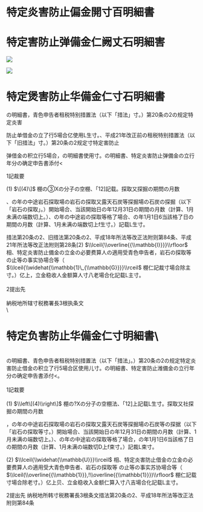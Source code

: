 # 特定炎害防止偏金開寸百明細書

# 特定害防止弹備金仁阙丈石明細害

![](https://www.nta.go.jp/tmp/22779b26-e687-4896-8659-362713580fba/images/95727cb22cbb0a5a7fa0f74c8241c0b5bddec25f81d72985152be08a0f716421.jpg)

![](https://www.nta.go.jp/tmp/22779b26-e687-4896-8659-362713580fba/images/32016f749b5e08a3b2315610634204a1e3cdc4944cbea2f57b3906e02e4fc80a.jpg)

# 特定煲害防止华備金仁寸石明細書

の明細書，青色申告者租税特别措置法（以下「措法」寸。）第20条の2の规定特定炎害

防止单借金の立了行5場合亿使用L生寸。、平成21年改正前の租税特别措置法（以下「旧措法」寸。）第20条の2规定寸特定害防止

弹借金の积立行5場合，の明細書使用寸。の明細書、特定炎害防止弹備金の立行年分の确定申告書添付<

1記裁要

(1) $\[(4)\]$ 棚の③Xの分子の空棚、「12\]記载。探取又探掘の期問の月数

、の年の中途岩石探取場の岩石の探取又露天石炭等探掘場の石炭の探掘（以下「岩石の探取」。）開始場合、当該開始日の年12月31日の期間の月数（計算、1月未满の端数切上。）、の年の中途岩の探取等格了場合、の年1月1日6当該格了日の期間の月数（計算、1月未满の端数切上f生寸。）記载L生寸。

措法第20条の2、旧措法第20条の2、平成18年所法等改正法附则第84条、平成21年所法等改正法附则第28条\[2) $\\lceil{\\overline{{\\mathbb{I}}}}\\rfloor$ 相、特定炎害防止備金の立金の必要费算人の適用受青色申告者，岩石の探取等 の止等の事实协場合等（ $\\lceil{\\widehat{\\mathbb{1}\_{\\mathbb{G}}}}\\rceil$ 棚仁記裁寸場合除主寸。）亿上，立金稳收人金额算人寸八老場合化記载L主寸。\
\
2提出先\
\
納税地所辖寸税務署長3根执条文\
\
# 特定负害防止华備金仁寸明細書\
\
の明細書、青色申告者租税特别措置法（以下「措法」。）第20条の2の规定特定炎害防止借金の积立了行5場合区使用儿寸。の明細書、特定害防止潍備金の立行年分の确定申告書添付<。\
\
1記栽要\
\
(1) $\\left\[(4)\\right\]$ 棚の?Xの分子の空棚法、「12\]上記载L生寸。探取又社探掘の期間の月数

，の年の中途岩石探取場の岩石の探取又露天石炭等探掘場の石炭等の探据（以下「岩石の探取等寸。）開始場合、当該開始日の年12月31日の期間の月数（計算、1月未满の端数切上。）、の年の中途岩の探取等格了場合，の年1月1日6当該格了日の期間の月数（計算、1月未满の端数切D上f束寸。）記裁L束寸。

(2) $\\lceil{\\widehat{\\mathbb{U}}}\\rceil$ 相、特定炎害防止借金の立金の必要费算人の適用受大青色申告者、岩石の探取等 の止等の事实苏协場合等（ $\\lceil(\\overline{{\\mathbb{1}}},!\\overline{{\\mathbb{1}}})\\rfloor$ 棚仁記载寸場合除老寸。）亿上贝、立金稳收入金额仁算入寸八吉場合化記载L主寸。

2提出先 纳税地所韩寸税務署長3根条文措法第20条の2、平成18年所法等改正法附则第84条